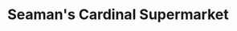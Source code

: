 ---
title: "Seaman's Cardinal Supermarket"
url: /athens/seamans-cardinal-supermarket/
shop: Supermarkt
---